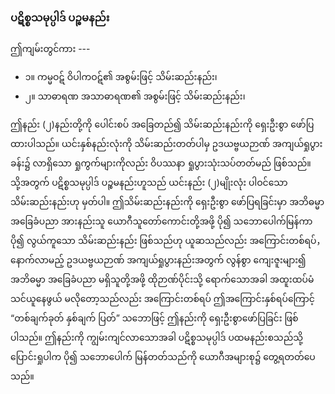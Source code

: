 ### ပဋိစ္စသမုပ္ပါဒ် ပဉ္စမနည်း

ဤကျမ်းတွင်ကား ---

- ၁။ ကမ္မဝဋ် ဝိပါကဝဋ်၏ အစွမ်းဖြင့် သိမ်းဆည်းနည်း၊
- ၂။ သာဓာရဏ အသာဓာရဏ၏ အစွမ်းဖြင့် သိမ်းဆည်းနည်း၊

ဤနည်း (၂)နည်းတို့ကို ပေါင်းစပ် အခြေတည်၍ သိမ်းဆည်းနည်းကို ရှေးဦးစွာ ဖော်ပြထားပါသည်။ 
ယင်းနှစ်နည်းလုံးကို သိမ်းဆည်းတတ်ပါမှ ဥဒယဗ္ဗယဉာဏ် အကျယ်ရှုပွားခန်း၌ လာရှိသော ရှုကွက်များကိုလည်း ဝိပဿနာ ရှုပွားသုံးသပ်တတ်မည် ဖြစ်သည်။ 
သို့အတွက် ပဋိစ္စသမုပ္ပါဒ် ပဉ္စမနည်းဟူသည် ယင်းနည်း (၂)မျိုးလုံး ပါဝင်သော သိမ်းဆည်းနည်းဟု မှတ်ပါ။ 
ဤသိမ်းဆည်းနည်းကို ရှေးဦးစွာ ဖော်ပြရခြင်းမှာ အဘိဓမ္မာ အခြေခံပညာ အားနည်းသူ ယောဂီသူတော်ကောင်းတို့အဖို့ ပို၍ သဘောပေါက်မြန်ကာ ပို၍ လွယ်ကူသော သိမ်းဆည်းနည်း ဖြစ်သည်ဟု ယူဆသည်လည်း အကြောင်းတစ်ရပ်， နောက်လာမည့် ဥဒယဗ္ဗယဉာဏ် အကျယ်ရှုပွားနည်းအတွက် လွန်စွာ ကျေးဇူးများ၍ အဘိဓမ္မာ အခြေခံပညာ မရှိသူတို့အဖို့ ထိုဉာဏ်ပိုင်းသို့ ရောက်သောအခါ အထူးထပ်မံ သင်ယူနေဖွယ် မလိုတော့သည်လည်း အကြောင်းတစ်ရပ် ဤအကြောင်းနှစ်ရပ်ကြောင့် “တစ်ချက်ခုတ် နှစ်ချက် ပြတ်” သဘောဖြင့် ဤနည်းကို ရှေးဦးစွာဖော်ပြခြင်း ဖြစ်ပါသည်။ 
ဤနည်းကို ကျွမ်းကျင်လာသောအခါ ပဋိစ္စသမုပ္ပါဒ် ပထမနည်းစသည်သို့ ပြောင်းရှုပါက ပို၍ သဘောပေါက် မြန်တတ်သည်ကို ယောဂီအများစု၌ တွေ့ရတတ်ပေသည်။
